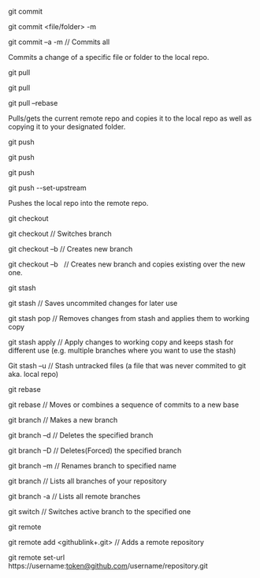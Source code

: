 git commit 

git commit <file/folder> -m <comment> 

git commit –a -m <comment> // Commits all 

Commits a change of a specific file or folder to the local repo. 

git pull 

git pull <remote> 

git pull –rebase <remote> 

Pulls/gets the current remote repo and copies it to the local repo as well as copying it to your designated folder. 

git push 

git push 

git push <remote> <branch> 

git push --set-upstream <remote> <branch> 

Pushes the local repo into the remote repo. 

git checkout 

git checkout <branch> // Switches branch 

git checkout –b <branch> // Creates new branch 

git checkout –b <new-branch>  <existing-branch> // Creates new branch and copies existing over the new one. 

git stash 

git stash // Saves uncommited changes for later use 

git stash pop // Removes changes from stash and applies them to working copy 

git stash apply // Apply changes to working copy and keeps stash for different use (e.g. multiple branches where you want to use the stash) 

Git stash –u // Stash untracked files (a file that was never commited to git aka. local repo) 

git rebase 

git rebase // Moves or combines a sequence of commits to a new base 

git branch <new-branch> // Makes a new branch 

git branch –d <branch> // Deletes the specified branch 

git branch –D <branch> // Deletes(Forced) the specified branch 

git branch –m <branch> // Renames branch to specified name 

git branch // Lists all branches of your repository 

git branch -a // Lists all remote branches 

git switch <branch> // Switches active branch to the specified one 

git remote 

git remote add <new-remote> <githublink+.git> // Adds a remote repository 

git remote set-url <remote> https://username:token@github.com/username/repository.git